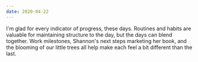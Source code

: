 ```yaml
---
date: 2020-04-22
---
```


I'm glad for every indicator of progress, these days. Routines and habits are valuable for maintaining structure to the day, but the days can blend together. Work milestones, Shannon's next steps marketing her book, and the blooming of our little trees all help make each feel a bit different than the last.
